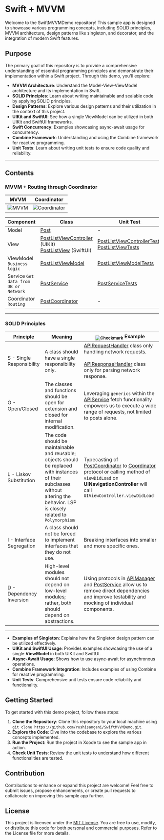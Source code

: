 # Swift + MVVM

Welcome to the SwiftMVVMDemo repository! This sample app is designed to showcase various programming concepts, including SOLID principles, MVVM architecture, design patterns like singleton, and decorator, and the integration of modern Swift features.

## Purpose

The primary goal of this repository is to provide a comprehensive understanding of essential programming principles and demonstrate their implementation within a Swift project. Through this demo, you'll explore:

- **MVVM Architecture**: Understand the Model-View-ViewModel architecture and its implementation in Swift.
- **SOLID Principles**: Learn about writing maintainable and scalable code by applying SOLID principles.
- **Design Patterns**: Explore various design patterns and their utilization in the context of this project.
- **UIKit and SwiftUI**: See how a single ViewModel can be utilized in both UIKit and SwiftUI frameworks.
- **Swift Concurrency**: Examples showcasing async-await usage for concurrency.
- **Combine Framework**: Understanding and using the Combine framework for reactive programming.
- **Unit Tests**: Learn about writing unit tests to ensure code quality and reliability.

---

## Contents

### MVVM + Routing through Coordinator

| MVVM  |                    Coordinator       |
|-------------|--------------------------------------------------------------------------------------------|
| ![MVVM](https://miro.medium.com/v2/resize:fit:1400/1*SWQ5UQ1XU8wSykwXnWpiNg.png)       | ![Coordinator](https://www.tpisoftware.com/tpu/File/onlineResource/articles/1110/titlePageImg.png)                                                  

| Component   | Class                                                                                      | Unit Test                                                              |
|-------------|--------------------------------------------------------------------------------------------|------------------------------------------------------------------------|
| Model       | [Post](./SwiftMVVMDemo/Models/Post.swift)                                                 | -                                                                        |
| View        | [PostListViewController](./SwiftMVVMDemo/Views/PostList/UIKit/PostListViewController.swift) (UIKit) <br> [PostListView](./SwiftMVVMDemo/Views/PostList/SwiftUI/PostListView.swift) (SwiftUI) | [PostListViewControllerTests](./SwiftMVVMDemoTests/PostTests/PostListViewControllerTests.swift) <br> [PostListViewTests](./SwiftMVVMDemoTests/PostTests/PostListViewTests.swift) |
| ViewModel `Business logic`  | [PostListViewModel](./SwiftMVVMDemo/Views/PostList/PostListViewModel.swift)       | [PostListViewModelTests](./SwiftMVVMDemoTests/PostTests/PostListViewModelTests.swift)                                                       |
| Service `Get data from DB or Network`   | [PostService](./SwiftMVVMDemo/Services/PostService.swift) | [PostServiceTests](./SwiftMVVMDemoTests/PostTests/PostServiceTests.swift)                                                       |
| Coordinator `Routing` | [PostCoordinator](./SwiftMVVMDemo/Views/PostList/UIKit/PostCoordinator.swift) | -                                                                        |

---

### SOLID Principles

| Principle                         | Meaning                                              | <sub>![Checkmark](https://img.shields.io/badge/-&#x2714;-green)</sub> Example                                               |
|-----------------------------------|------------------------------------------------------|-------------------------------------------------------------|
| S - Single Responsibility         | A class should have a single responsibility only.   | [APIRequestHandler](./SwiftMVVMDemo/Networking/APIRequestHandler.swift) class only handling network requests. <br><br> [APIResponseHandler](./SwiftMVVMDemo/Networking/APIResponseHandler.swift) class only for parsing network response.           |
| O - Open/Closed                   | The classes and functions should be open for extension and closed for internal modification. | Leveraging `generics` within the [APIService](./SwiftMVVMDemo/Networking/APIManager.swift) fetch functionality empowers us to execute a wide range of requests, not limited to posts alone. |
| L - Liskov Substitution           | The code should be maintainable and reusable; objects should be replaced with instances of their subclasses without altering the behavior.  LSP is closely related to `Polymorphism`  | Typecasting of [PostCoordinator](./SwiftMVVMDemo/Views/PostList/UIKit/PostCoordinator.swift) to [Coordinator](./SwiftMVVMDemo/Coordinator/AppCoordinator.swift) protocol or calling method of `viewDidLoad` on **UINavigationController** will call `UIViewController.viewDidLoad` |
| I - Interface Segregation         | A class should not be forced to implement interfaces that they do not use. | Breaking interfaces into smaller and more specific ones. |
| D - Dependency Inversion          | High-level modules should not depend on low-level modules; rather, both should depend on abstractions. | Using protocols in [APIManager](./SwiftMVVMDemo/Networking/APIManager.swift) and [PostService](./SwiftMVVMDemo/Services/PhotoService.swift) allow us to remove direct dependencies and improve testability and mocking of individual components. |


---

- **Examples of Singleton**: Explains how the Singleton design pattern can be utilized effectively.
- **UIKit and SwiftUI Usage**: Provides examples showcasing the use of a single **ViewModel** in both UIKit and SwiftUI.
- **Async-Await Usage**: Shows how to use async-await for asynchronous operations.
- **Combine Framework Integration**: Includes examples of using Combine for reactive programming.
- **Unit Tests**: Comprehensive unit tests ensure code reliability and functionality.

## Getting Started

To get started with this demo project, follow these steps:

1. **Clone the Repository**: Clone this repository to your local machine using `git clone https://github.com/rushisangani/SwiftMVVMDemo.git`.
2. **Explore the Code**: Dive into the codebase to explore the various concepts implemented.
3. **Run the Project**: Run the project in Xcode to see the sample app in action.
4. **Check Unit Tests**: Review the unit tests to understand how different functionalities are tested.

## Contribution

Contributions to enhance or expand this project are welcome! Feel free to submit issues, propose enhancements, or create pull requests to collaborate on improving this sample app further.

## License

This project is licensed under the [MIT License](LICENSE). You are free to use, modify, or distribute this code for both personal and commercial purposes. Refer to the License file for more details.
